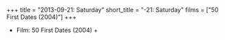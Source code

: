 +++
title = "2013-09-21: Saturday"
short_title = "-21: Saturday"
films = ["50 First Dates (2004)"]
+++


* Film: 50 First Dates (2004) +
